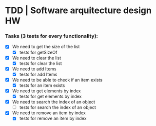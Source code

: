 # TDD | Software arquitecture design HW

### Tasks (3 tests for every functionality):

- [x] We need to get the size of the list
    - [x] tests for getSizeOf 
- [x] We need to clear the list
    - [x] tests for clear the list 
- [x] We need to add Items
    - [x] tests for add Items
- [x] We need to be able to check if an item exists
    - [x] tests for an item exists
- [x] We need to get elements by index
    - [x] tests for get elements by index
- [x] We need to search the index of an object
    - [ ] tests for search the index of an object
- [x] We need to remove an item by index
    - [x] tests for remove an item by index